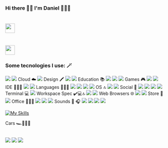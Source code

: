 ### Hi there 👋🏻 I'm Daniel 👨🏻‍💻

<h1><img src="https://slackmojis.com/emojis/59391-checked/download" width="30"/></h1> 
<h1><img src="https://slackmojis.com/emojis/62008-party-github/download" width="30"/></h1>


<!--
**danimelenge/danimelenge** is a ✨ _special_ ✨ repository because its `README.md` (this file) appears on your GitHub profile.

Here are some ideas to get you started:

- 🔭 I’m currently working on ...
- 🌱 I’m currently learning ...
- 👯 I’m looking to collaborate on ...
- 🤔 I’m looking for help with ...
- 💬 Ask me about ...
- 📫 How to reach me: ...
- 😄 Pronouns: ...
- ⚡ Fun fact: ...
-->
### Some tecnologies I use: 🪄


<img src="https://img.shields.io/badge/Gmail-D14836?style=for-the-badge&logo=gmail&logoColor=white" />  
<img src="https://img.shields.io/badge/WhatsApp-25D366?style=for-the-badge&logo=whatsapp&logoColor=white" /> 
Cloud ☁️
 <img src="https://img.shields.io/badge/iCloud-3693F3?style=for-the-badge&logo=iCloud&logoColor=white" /> 
Design 🖍️
<img src="https://img.shields.io/badge/Figma-F24E1E?style=for-the-badge&logo=figma&logoColor=white" />
<img src="https://img.shields.io/badge/Canva-%2300C4CC.svg?&style=for-the-badge&logo=Canva&logoColor=white" />  
Education 📚
<img src="https://img.shields.io/badge/Udacity-grey?style=for-the-badge&logo=udacity&logoColor=#5FCFEE" /> 
<img src="https://img.shields.io/badge/Platzi-98CA3F?style=for-the-badge&logo=platzi&logoColor=white" /> 
<img src="https://img.shields.io/badge/Duolingo-58CC02?style=for-the-badge&logo=Duolingo&logoColor=white" /> 
Games 🎮
 <img src="https://img.shields.io/badge/PlayStation-003791?style=for-the-badge&logo=playstation&logoColor=white" /> 
<img src="https://img.shields.io/badge/Epic%20Games-313131?style=for-the-badge&logo=Epic%20Games&logoColor=white" />   
IDE 👨🏻‍💻
<img src="https://img.shields.io/badge/Visual_Studio_Code-0078D4?style=for-the-badge&logo=visual%20studio%20code&logoColor=white" /> 
<img src="https://img.shields.io/badge/Xcode-007ACC?style=for-the-badge&logo=Xcode&logoColor=white" />  
Languages 👨🏻‍💻
<img src="https://img.shields.io/badge/CSS3-1572B6?style=for-the-badge&logo=css3&logoColor=white" /> 
<img src="https://img.shields.io/badge/HTML5-E34F26?style=for-the-badge&logo=html5&logoColor=white" /> 
<img src="https://img.shields.io/badge/Python-FFD43B?style=for-the-badge&logo=python&logoColor=blue" /> 
 <img src="https://img.shields.io/badge/Swift-FA7343?style=for-the-badge&logo=swift&logoColor=white" />  
OS 🔝
<img src="https://img.shields.io/badge/iOS-000000?style=for-the-badge&logo=ios&logoColor=white" />  
<img src="https://img.shields.io/badge/mac%20os-000000?style=for-the-badge&logo=apple&logoColor=white" /> 
Social 👫
<img src="https://img.shields.io/badge/Codepen-000000?style=for-the-badge&logo=codepen&logoColor=white" /> 
<img src="https://img.shields.io/badge/GitHub-100000?style=for-the-badge&logo=github&logoColor=white" />  
<img src="https://img.shields.io/badge/Instagram-E4405F?style=for-the-badge&logo=instagram&logoColor=white" /> 
<img src="https://img.shields.io/badge/Twitter-1DA1F2?style=for-the-badge&logo=twitter&logoColor=white" />  
Terminal 💻
<img src="https://img.shields.io/badge/GIT-E44C30?style=for-the-badge&logo=git&logoColor=white" />  
Workspace Spec ✔️💻🔝
<img src="https://img.shields.io/badge/Apple%20laptop-333333?style=for-the-badge&logo=apple&logoColor=white" /> 
<img src="https://img.shields.io/badge/apple%20silicon-333333?style=for-the-badge&logo=apple&logoColor=white" /> 
Web Browsers 🌐
<img src="https://img.shields.io/badge/Google_chrome-4285F4?style=for-the-badge&logo=Google-chrome&logoColor=white" /> 
<img src="https://img.shields.io/badge/Safari-000000?style=for-the-badge&logo=safari&logoColor=white" /> 
Store 🛒
<img src="https://img.shields.io/badge/App_Store-0D96F6?style=for-the-badge&logo=app-store&logoColor=white" /> 
Office 👨🏻‍💻
<img src="https://img.shields.io/badge/Microsoft_Excel-217346?style=for-the-badge&logo=microsoft-excel&logoColor=white" />  
<img src="https://img.shields.io/badge/Microsoft_Office-D83B01?style=for-the-badge&logo=microsoft-office&logoColor=white" /> 
<img src="https://img.shields.io/badge/Microsoft_PowerPoint-B7472A?style=for-the-badge&logo=microsoft-powerpoint&logoColor=white" />
Sounds 🎼 🎧
<img src="https://img.shields.io/badge/apple%20music-F34E68?style=for-the-badge&logo=apple%20music&logoColor=white" /> 
<img src="https://img.shields.io/badge/Apple_Podcasts-9933CC?style=for-the-badge&logo=apple-podcasts&logoColor=white" /> 
<img src="https://img.shields.io/badge/Shazam-0088FF?style=for-the-badge&logo=Shazam&logoColor=white" /> 
<img src="https://img.shields.io/badge/YouTube_Music-FF0000?style=for-the-badge&logo=youtube-music&logoColor=white" />  

[![My Skills](https://skillicons.dev/icons?i=git,github,figma,vscode,twitter,swift,py,ps,instagram,html,css,ai)](https://skillicons.dev)

Cars 🏎️💨💨💨
<div style="display:inline_block"><br/>
<img src="https://aleen42.github.io/badges/src/tesla.svg" />
<img src="https://aleen42.github.io/badges/src/bmw.svg" />
<img src="https://aleen42.github.io/badges/src/mercedes_benz.svg" />
</div>














